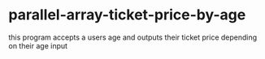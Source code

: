 # parallel-array-ticket-price-by-age
this program accepts a users age and outputs their ticket price depending on their age input 
